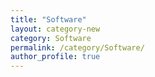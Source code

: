 ```yaml
---
title: "Software"
layout: category-new
category: Software
permalink: /category/Software/
author_profile: true
---
```

